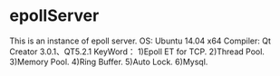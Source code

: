 # epollServer
This is an instance of epoll server.  OS:  Ubuntu 14.04 x64  Compiler: Qt Creator 3.0.1、QT5.2.1  KeyWord： 1)Epoll ET for TCP. 2)Thread Pool. 3)Memory Pool. 4)Ring Buffer. 5)Auto Lock. 6)Mysql.
